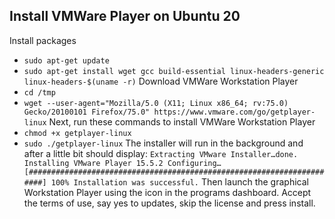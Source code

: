 ## Install VMWare Player on Ubuntu 20
Install packages
- `sudo apt-get update`
- `sudo apt-get install wget gcc build-essential linux-headers-generic linux-headers-$(uname -r)`
Download VMWare Workstation Player
- `cd /tmp`
- `wget --user-agent="Mozilla/5.0 (X11; Linux x86_64; rv:75.0) Gecko/20100101 Firefox/75.0" https://www.vmware.com/go/getplayer-linux`
Next, run these commands to install VMWare Workstation Player
- `chmod +x getplayer-linux`
- `sudo ./getplayer-linux`
The installer will run in the background and after a little bit should display:
`Extracting VMware Installer…done.
Installing VMware Player 15.5.2
Configuring…
[######################################################################] 100%
Installation was successful.`
Then launch the graphical Workstation Player using the icon in the programs dashboard.
Accept the terms of use, say yes to updates, skip the license and press install.

